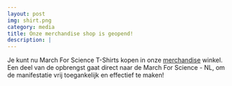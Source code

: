 ```yaml
---
layout: post
img: shirt.png
category: media
title: Onze merchandise shop is geopend!
description: |
---
```

  Je kunt nu March For Science T-Shirts kopen in onze [merchandise](https://shop.spreadshirt.nl/ScienceMarchN) winkel. Een deel van de opbrengst gaat direct naar de March For Science - NL, om de manifestatie vrij toegankelijk en effectief te maken!
